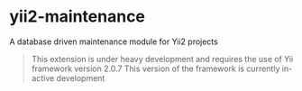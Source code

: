 # yii2-maintenance
A database driven maintenance module for Yii2 projects

> This extension is under heavy development and requires the use of Yii framework version 2.0.7
> This version of the framework is currently in-active development  
> 

